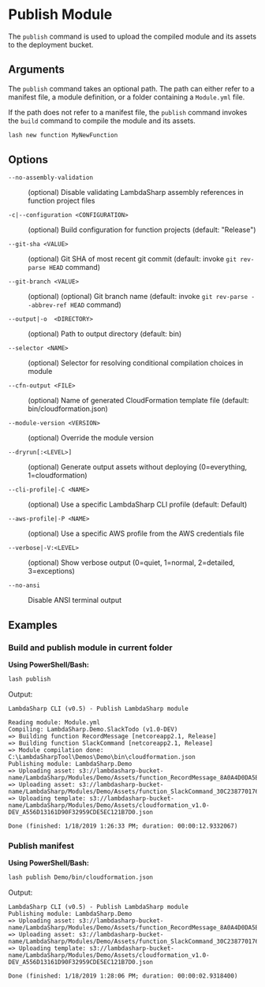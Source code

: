 # Publish Module

The `publish` command is used to upload the compiled module and its assets to the deployment bucket.

## Arguments

The `publish` command takes an optional path. The path can either refer to a manifest file, a module definition, or a folder containing a `Module.yml` file.

If the path does not refer to a manifest file, the `publish` command invokes the `build` command to compile the module and its assets.

```bash
lash new function MyNewFunction
```

## Options

<dl>

<dt><code>--no-assembly-validation</code></dt>
<dd>

(optional) Disable validating LambdaSharp assembly references in function project files
</dd>

<dt><code>-c|--configuration &lt;CONFIGURATION&gt;</code></dt>
<dd>

(optional) Build configuration for function projects (default: "Release")
</dd>

<dt><code>--git-sha &lt;VALUE&gt;</code></dt>
<dd>

(optional) Git SHA of most recent git commit (default: invoke `git rev-parse HEAD` command)
</dd>

<dt><code>--git-branch &lt;VALUE&gt;</code></dt>
<dd>

(optional) (optional) Git branch name (default: invoke `git rev-parse --abbrev-ref HEAD` command)
</dd>

<dt><code>--output|-o  &lt;DIRECTORY&gt;</code></dt>
<dd>

(optional) Path to output directory (default: bin)
</dd>

<dt><code>--selector &lt;NAME&gt;</code></dt>
<dd>

(optional) Selector for resolving conditional compilation choices in module
</dd>

<dt><code>--cfn-output &lt;FILE&gt;</code></dt>
<dd>

(optional) Name of generated CloudFormation template file (default: bin/cloudformation.json)
</dd>

<dt><code>--module-version &lt;VERSION&gt;</code></dt>
<dd>

(optional) Override the module version
</dd>

<dt><code>--dryrun[:&lt;LEVEL&gt;]</code></dt>
<dd>

(optional) Generate output assets without deploying (0=everything, 1=cloudformation)
</dd>

<dt><code>--cli-profile|-C &lt;NAME&gt;</code></dt>
<dd>

(optional) Use a specific LambdaSharp CLI profile (default: Default)
</dd>

<dt><code>--aws-profile|-P &lt;NAME&gt;</code></dt>
<dd>

(optional) Use a specific AWS profile from the AWS credentials file
</dd>

<dt><code>--verbose|-V:&lt;LEVEL&gt;</code></dt>
<dd>

(optional) Show verbose output (0=quiet, 1=normal, 2=detailed, 3=exceptions)
</dd>

<dt><code>--no-ansi</code></dt>
<dd>

Disable ANSI terminal output
</dd>

</dl>

## Examples

### Build and publish module in current folder

__Using PowerShell/Bash:__
```bash
lash publish
```

Output:
```
LambdaSharp CLI (v0.5) - Publish LambdaSharp module

Reading module: Module.yml
Compiling: LambdaSharp.Demo.SlackTodo (v1.0-DEV)
=> Building function RecordMessage [netcoreapp2.1, Release]
=> Building function SlackCommand [netcoreapp2.1, Release]
=> Module compilation done: C:\LambdaSharpTool\Demos\Demo\bin\cloudformation.json
Publishing module: LambdaSharp.Demo
=> Uploading asset: s3://lambdasharp-bucket-name/LambdaSharp/Modules/Demo/Assets/function_RecordMessage_8A0A4D0DA5B090BD33D779EF16FE7470.zip
=> Uploading asset: s3://lambdasharp-bucket-name/LambdaSharp/Modules/Demo/Assets/function_SlackCommand_30C238770176A7AE6955A519FC6A283A.zip
=> Uploading template: s3://lambdasharp-bucket-name/LambdaSharp/Modules/Demo/Assets/cloudformation_v1.0-DEV_A556D13161D90F32959CDE5EC121B7D0.json

Done (finished: 1/18/2019 1:26:33 PM; duration: 00:00:12.9332067)
```

### Publish manifest

__Using PowerShell/Bash:__
```bash
lash publish Demo/bin/cloudformation.json
```

Output:
```
LambdaSharp CLI (v0.5) - Publish LambdaSharp module
Publishing module: LambdaSharp.Demo
=> Uploading asset: s3://lambdasharp-bucket-name/LambdaSharp/Modules/Demo/Assets/function_RecordMessage_8A0A4D0DA5B090BD33D779EF16FE7470.zip
=> Uploading asset: s3://lambdasharp-bucket-name/LambdaSharp/Modules/Demo/Assets/function_SlackCommand_30C238770176A7AE6955A519FC6A283A.zip
=> Uploading template: s3://lambdasharp-bucket-name/LambdaSharp/Modules/Demo/Assets/cloudformation_v1.0-DEV_A556D13161D90F32959CDE5EC121B7D0.json

Done (finished: 1/18/2019 1:28:06 PM; duration: 00:00:02.9318400)
```
